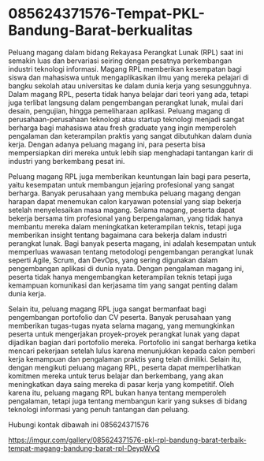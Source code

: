 # 085624371576-Tempat-PKL-Bandung-Barat-berkualitas
Peluang magang dalam bidang Rekayasa Perangkat Lunak (RPL) saat ini semakin luas dan bervariasi seiring dengan pesatnya perkembangan industri teknologi informasi. Magang RPL memberikan kesempatan bagi siswa dan mahasiswa untuk mengaplikasikan ilmu yang mereka pelajari di bangku sekolah atau universitas ke dalam dunia kerja yang sesungguhnya. Dalam magang RPL, peserta tidak hanya belajar dari teori yang ada, tetapi juga terlibat langsung dalam pengembangan perangkat lunak, mulai dari desain, pengujian, hingga pemeliharaan aplikasi. Peluang magang di perusahaan-perusahaan teknologi atau startup teknologi menjadi sangat berharga bagi mahasiswa atau fresh graduate yang ingin memperoleh pengalaman dan keterampilan praktis yang sangat dibutuhkan dalam dunia kerja. Dengan adanya peluang magang ini, para peserta bisa mempersiapkan diri mereka untuk lebih siap menghadapi tantangan karir di industri yang berkembang pesat ini.

Peluang magang RPL juga memberikan keuntungan lain bagi para peserta, yaitu kesempatan untuk membangun jejaring profesional yang sangat berharga. Banyak perusahaan yang membuka peluang magang dengan harapan dapat menemukan calon karyawan potensial yang siap bekerja setelah menyelesaikan masa magang. Selama magang, peserta dapat bekerja bersama tim profesional yang berpengalaman, yang tidak hanya membantu mereka dalam meningkatkan keterampilan teknis, tetapi juga memberikan insight tentang bagaimana cara bekerja dalam industri perangkat lunak. Bagi banyak peserta magang, ini adalah kesempatan untuk memperluas wawasan tentang metodologi pengembangan perangkat lunak seperti Agile, Scrum, dan DevOps, yang sering digunakan dalam pengembangan aplikasi di dunia nyata. Dengan pengalaman magang ini, peserta tidak hanya mengembangkan keterampilan teknis tetapi juga kemampuan komunikasi dan kerjasama tim yang sangat penting dalam dunia kerja.

Selain itu, peluang magang RPL juga sangat bermanfaat bagi pengembangan portofolio dan CV peserta. Banyak perusahaan yang memberikan tugas-tugas nyata selama magang, yang memungkinkan peserta untuk mengerjakan proyek-proyek perangkat lunak yang dapat dijadikan bagian dari portofolio mereka. Portofolio ini sangat berharga ketika mencari pekerjaan setelah lulus karena menunjukkan kepada calon pemberi kerja kemampuan dan pengalaman praktis yang telah dimiliki. Selain itu, dengan mengikuti peluang magang RPL, peserta dapat memperlihatkan komitmen mereka untuk terus belajar dan berkembang, yang akan meningkatkan daya saing mereka di pasar kerja yang kompetitif. Oleh karena itu, peluang magang RPL bukan hanya tentang memperoleh pengalaman, tetapi juga tentang membangun karir yang sukses di bidang teknologi informasi yang penuh tantangan dan peluang.

Hubungi kontak dibawah ini
085624371576

https://imgur.com/gallery/085624371576-pkl-rpl-bandung-barat-terbaik-tempat-magang-bandung-barat-rpl-DeypWvQ
